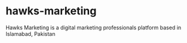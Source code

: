# hawks-marketing
Hawks Marketing is a digital marketing professionals platform based in Islamabad, Pakistan
